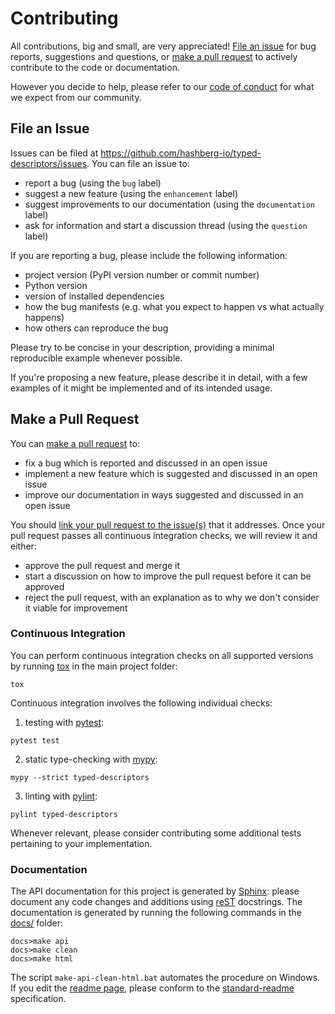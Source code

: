 
# Contributing

All contributions, big and small, are very appreciated!
[File an issue](#file-an-issue) for bug reports, suggestions and questions, or [make a pull request](#make-a-pull-request) to actively contribute to the code or documentation.

However you decide to help, please refer to our [code of conduct](CODE_OF_CONDUCT.md) for what we expect from our community.


## File an Issue

Issues can be filed at https://github.com/hashberg-io/typed-descriptors/issues. You can file an issue to:

- report a bug (using the `bug` label)
- suggest a new feature (using the `enhancement` label)
- suggest improvements to our documentation (using the `documentation` label)
- ask for information and start a discussion thread (using the `question` label)

If you are reporting a bug, please include the following information:

- project version (PyPI version number or commit number)
- Python version
- version of installed dependencies
- how the bug manifests (e.g. what you expect to happen vs what actually happens)
- how others can reproduce the bug

Please try to be concise in your description, providing a minimal reproducible example whenever possible.

If you're proposing a new feature, please describe it in detail, with a few examples of it might be implemented and of its intended usage.


## Make a Pull Request

You can [make a pull request](https://docs.github.com/en/github/collaborating-with-pull-requests/proposing-changes-to-your-work-with-pull-requests/about-pull-requests) to:

- fix a bug which is reported and discussed in an open issue
- implement a new feature which is suggested and discussed in an open issue
- improve our documentation in ways suggested and discussed in an open issue

You should [link your pull request to the issue(s)](https://docs.github.com/en/issues/tracking-your-work-with-issues/linking-a-pull-request-to-an-issue) that it addresses. Once your pull request passes all continuous integration checks, we will review it and either:

- approve the pull request and merge it
- start a discussion on how to improve the pull request before it can be approved
- reject the pull request, with an explanation as to why we don't consider it viable for improvement


### Continuous Integration

You can perform continuous integration checks on all supported versions by running [tox](https://tox.readthedocs.io/en/latest/) in the main project folder:

```
tox
```

Continuous integration involves the following individual checks:

1. testing with [pytest](https://docs.pytest.org/):

```
pytest test
```

2. static type-checking with [mypy](http://mypy-lang.org/):

```
mypy --strict typed-descriptors
```

3. linting with [pylint](https://www.pylint.org/):

```
pylint typed-descriptors
```

Whenever relevant, please consider contributing some additional tests pertaining to your implementation.


### Documentation

The API documentation for this project is generated by [Sphinx](https://www.sphinx-doc.org/): please document any code changes and additions using [reST](https://www.sphinx-doc.org/en/master/usage/restructuredtext/index.html) docstrings. The documentation is generated by running the following commands in the [docs/](docs/) folder:

```
docs>make api
docs>make clean
docs>make html
```

The script `make-api-clean-html.bat` automates the procedure on Windows. If you edit the [readme page](README.rst), please conform to the [standard-readme](https://github.com/RichardLitt/standard-readme) specification.
